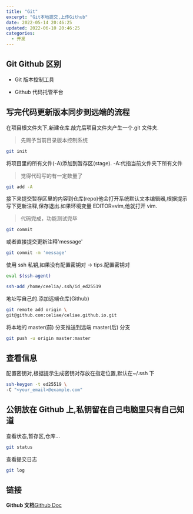 ```yaml
---
title: "Git"
excerpt: "Git本地提交,上传Github"
date: 2022-05-14 20:46:25
updated: 2022-06-10 20:46:25
categories: 
  - 开发
---
```


## Git Github 区别

- Git 版本控制工具

- Github 代码托管平台

## 写完代码更新版本同步到远端的流程

在项目根文件夹下,新建仓库.敲完后项目文件夹产生一个.git 文件夹.

> 先赐予当前目录版本控制系统

```bash
git init
```

将项目里的所有文件(-A)添加到暂存区(stage). -A:代指当前文件夹下所有文件

> 觉得代码写的有一定数量了

```bash
git add -A
```

接下来提交暂存区里的内容到仓库(repo)他会打开系统默认文本编辑器,根据提示写下更新注释,保存退出.如果环境变量 EDITOR=vim,他就打开 vim.

> 代码完成，功能测试完毕

```bash
git commit
```

或者直接提交更新注释'message'

```bash
git commit -m 'message'
```

使用 ssh 私钥,如果没有配置密钥对 -> tips.配置密钥对

```bash
eval $(ssh-agent)
```

```bash
ssh-add /home/ceelia/.ssh/id_ed25519
```

地址写自己的.添加远端仓库(Github)

```bash
git remote add origin \
git@github.com:celiae/celiae.github.io.git
```

将本地的 master(前) 分支推送到远端 master(后) 分支

```bash
git push -u origin master:master
```

## 查看信息

配置密钥对,根据提示生成密钥对存放在指定位置,默认在~/.ssh 下

```bash
ssh-keygen -t ed25519 \
-C "<your_email>@example.com"
```

## 公钥放在 Github 上,私钥留在自己电脑里只有自己知道

查看状态,暂存区,仓库...

```bash
git status
```

查看提交日志

```bash
git log
```

## 链接

**Github 文档**[Github Doc](https://docs.github.com)

<!-- **Git 文档**[Git Pro](https://) -->